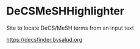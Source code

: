 # DeCSMeSHHighlighter
Site to locate DeCS/MeSH terms from an input text

https://decsfinder.bvsalud.org
